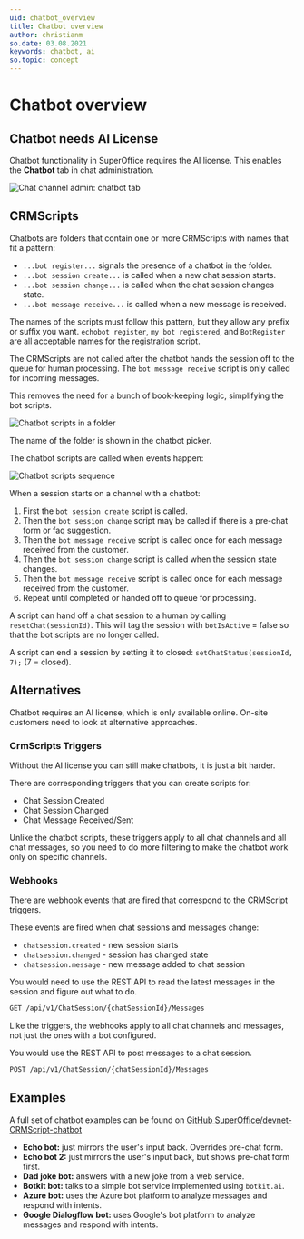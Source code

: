 ```yaml
---
uid: chatbot_overview
title: Chatbot overview
author: christianm
so.date: 03.08.2021
keywords: chatbot, ai
so.topic: concept
---
```


# Chatbot overview

## Chatbot needs AI License

Chatbot functionality in SuperOffice requires the AI license. This enables the **Chatbot** tab in chat administration.

![Chat channel admin: chatbot tab][img1]

## CRMScripts

Chatbots are folders that contain one or more CRMScripts with names that fit a pattern:

* `...bot register...` signals the presence of a chatbot in the folder.
* `...bot session create...` is called when a new chat session starts.
* `...bot session change...` is called when the chat session changes state.
* `...bot message receive...` is called when a new message is received.

The names of the scripts must follow this pattern, but they allow any prefix or suffix you want. `echobot register`, `my bot registered`, and `BotRegister` are all acceptable names for the registration script.

The CRMScripts are not called after the chatbot hands the session off to the queue for human processing. The `bot message receive` script is only called for incoming messages.

This removes the need for a bunch of book-keeping logic, simplifying the bot scripts.

![Chatbot scripts in a folder][img2]

The name of the folder is shown in the chatbot picker.

The chatbot scripts are called when events happen:

![Chatbot scripts sequence][img3]

When a session starts on a channel with a chatbot:

1. First the `bot session create` script is called.
2. Then the `bot session change` script may be called if there is a pre-chat form or faq suggestion.
3. Then the `bot message receive` script is called once for each message received from the customer.
4. Then the `bot session change` script is called when the session state changes.
5. Then the `bot message receive` script is called once for each message received from the customer.
6. Repeat until completed or handed off to queue for processing.

A script can hand off a chat session to a human by calling `resetChat(sessionId)`. This will tag the session with `botIsActive` = false so that the bot scripts are no longer called.

A script can end a session by setting it to closed: `setChatStatus(sessionId, 7);` (7 = closed).

## Alternatives

Chatbot requires an AI license, which is only available online. On-site customers need to look at alternative approaches.

### CrmScripts Triggers

Without the AI license you can still make chatbots, it is just a bit harder.

There are corresponding triggers that you can create scripts for:

* Chat Session Created
* Chat Session Changed
* Chat Message Received/Sent

Unlike the chatbot scripts, these triggers apply to all chat channels and all chat messages, so you need to do more filtering to make the chatbot work only on specific channels.

### Webhooks

There are webhook events that are fired that correspond to the CRMScript triggers.

These events are fired when chat sessions and messages change:

* `chatsession.created` - new session starts
* `chatsession.changed` - session has changed state
* `chatsession.message` - new message added to chat session

You would need to use the REST API to read the latest messages in the session and figure out what to do.

```html
GET /api/v1/ChatSession/{chatSessionId}/Messages
```

Like the triggers, the webhooks apply to all chat channels and messages, not just the ones with a bot configured.

You would use the REST API to post messages to a chat session.

```html
POST /api/v1/ChatSession/{chatSessionId}/Messages
```

## Examples

A full set of chatbot examples can be found on [GitHub SuperOffice/devnet-CRMScript-chatbot][1]

* **Echo bot:** just mirrors the user's input back. Overrides pre-chat form.
* **Echo bot 2:** just mirrors the user's input back, but shows pre-chat form first.
* **Dad joke bot:** answers with a new joke from a web service.
* **Botkit bot:** talks to a simple bot service implemented using `botkit.ai`.
* **Azure bot:** uses the Azure bot platform to analyze messages and respond with intents.
* **Google Dialogflow bot:** uses Google's bot platform to analyze messages and respond with intents.

<!-- Referenced links -->
[1]: https://github.com/SuperOffice/devnet-crmscript-chatbot

<!-- Referenced links -->
[img1]: media/chatbot-channel-admin.png
[img2]: media/chatbot-scripts-folder.png
[img3]: media/chatbot-scripts-sequence.png
